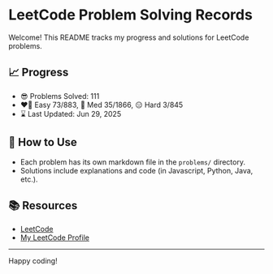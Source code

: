 # LeetCode Problem Solving Records

Welcome! This README tracks my progress and solutions for LeetCode problems.

## 📈 Progress

- 😎 Problems Solved: 111
- ❤️‍🔥 Easy 73/883, 🤔 Med 35/1866, 😑 Hard 3/845
- ⌛️ Last Updated: Jun 29, 2025

## 🚀 How to Use

- Each problem has its own markdown file in the `problems/` directory.
- Solutions include explanations and code (in Javascript, Python, Java, etc.).

## 📚 Resources

- [LeetCode](https://leetcode.com/)
- [My LeetCode Profile](https://leetcode.com/u/tonidevvn/)

---

Happy coding!